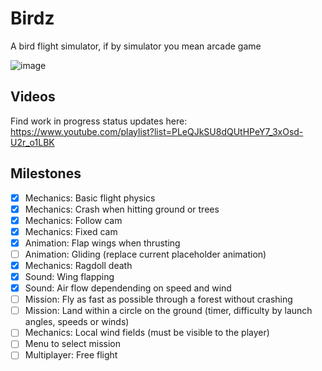 # Birdz
A bird flight simulator, if by simulator you mean arcade game

![image](https://cloud.githubusercontent.com/assets/787816/25761224/6f4b12de-31da-11e7-8317-77359fa39657.png)

## Videos
Find work in progress status updates here:
https://www.youtube.com/playlist?list=PLeQJkSU8dQUtHPeY7_3xOsd-U2r_o1LBK

## Milestones
- [x] Mechanics: Basic flight physics
- [x] Mechanics: Crash when hitting ground or trees
- [x] Mechanics: Follow cam
- [x] Mechanics: Fixed cam
- [x] Animation: Flap wings when thrusting
- [ ] Animation: Gliding (replace current placeholder animation)
- [x] Mechanics: Ragdoll death
- [x] Sound: Wing flapping
- [x] Sound: Air flow dependending on speed and wind
- [ ] Mission: Fly as fast as possible through a forest without crashing
- [ ] Mission: Land within a circle on the ground (timer, difficulty by launch angles, speeds or winds)
- [ ] Mechanics: Local wind fields (must be visible to the player)
- [ ] Menu to select mission
- [ ] Multiplayer: Free flight
